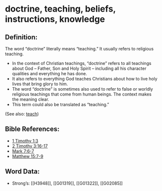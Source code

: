 # doctrine, teaching, beliefs, instructions, knowledge

## Definition:

The word “doctrine” literally means “teaching.” It usually refers to religious teaching.

* In the context of Christian teachings, “doctrine” refers to all teachings about God – Father, Son and Holy Spirit – including all his character qualities and everything he has done.
* It also refers to everything God teaches Christians about how to live holy lives that bring glory to him.
* The word “doctrine” is sometimes also used to refer to false or worldly religious teachings that come from human beings. The context makes the meaning clear.
* This term could also be translated as “teaching.”

(See also: [teach](../other/teach.md))

## Bible References:

* [1 Timothy 1:3](rc://en/tn/help/1ti/01/03)
* [2 Timothy 3:16-17](rc://en/tn/help/2ti/03/16)
* [Mark 7:6-7](rc://en/tn/help/mrk/07/06)
* [Matthew 15:7-9](rc://en/tn/help/mat/15/07)

## Word Data:

* Strong’s: [[H3948]], [[G01319]], [[G01322]], [[G02085]]
